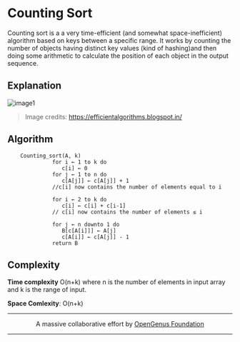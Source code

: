 # Counting Sort
Counting sort is a a very time-efficient (and somewhat space-inefficient) algorithm based on keys between a specific range. It works by counting the number of objects having distinct key values (kind of hashing)and then doing some arithmetic to calculate the position of each object in the output sequence.

## Explanation
![image1](https://3.bp.blogspot.com/-jJchly1BkTc/WLGqCFDdvCI/AAAAAAAAAHA/luljAlz2ptMndIZNH0KLTTuQMNsfzDeFQCLcB/s1600/CSortUpdatedStepI.gif)

> Image credits: https://efficientalgorithms.blogspot.in/


## Algorithm

```
    Counting_sort(A, k)
              for i ← 1 to k do
                 c[i] ← 0
              for j ← 1 to n do
                 c[A[j]] ← c[A[j]] + 1
              //c[i] now contains the number of elements equal to i

              for i ← 2 to k do
                 c[i] ← c[i] + c[i-1]
              // c[i] now contains the number of elements ≤ i

              for j ← n downto 1 do
                 B[c[A[i]]] ← A[j]
                 c[A[i]] ← c[A[j]] - 1
              return B
```

## Complexity
**Time complexity**
O(n+k) where n is the number of elements in input array and k is the range of input.

**Space Comlexity**: O(n+k)

---
<p align="center">
	A massive collaborative effort by <a href="https://github.com/OpenGenus/cosmos">OpenGenus Foundation</a> 
</p>

---